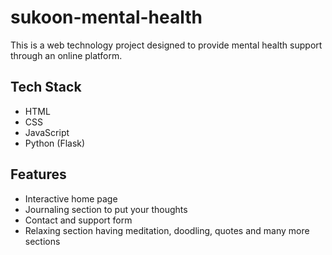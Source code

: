 # sukoon-mental-health
This is a web technology project designed to provide mental health support through an online platform.

## Tech Stack
- HTML
- CSS
- JavaScript
- Python (Flask)

## Features
- Interactive home page
- Journaling section to put your thoughts
- Contact and support form
- Relaxing section having meditation, doodling, quotes and many more sections

